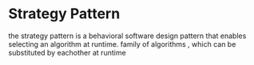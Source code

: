 # Strategy Pattern

the strategy pattern is a behavioral software design pattern that enables selecting an algorithm at runtime. 
family of algorithms , which can be substituted by eachother at runtime
